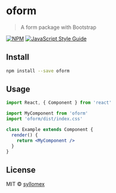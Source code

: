 # oform

> A form package with Bootstrap

[![NPM](https://img.shields.io/npm/v/oform.svg)](https://www.npmjs.com/package/oform) [![JavaScript Style Guide](https://img.shields.io/badge/code_style-standard-brightgreen.svg)](https://standardjs.com)

## Install

```bash
npm install --save oform
```

## Usage

```jsx
import React, { Component } from 'react'

import MyComponent from 'oform'
import 'oform/dist/index.css'

class Example extends Component {
  render() {
    return <MyComponent />
  }
}
```

## License

MIT © [syllomex](https://github.com/syllomex)
